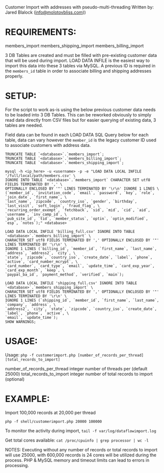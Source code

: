 Customer Import with addresses with pseudo-multi-threading
Written by: Jared Blalock (info@molotovbliss.com))


REQUIREMENTS:
================================================================================
members_import
members_shipping_import
members_billing_import

3 DB Tables are created and must be filled with pre-existing customer data that
will be used during import. LOAD DATA INFILE is the easiest way to import this data into
these 3 tables via MySQL.  A previous ID is required in the ```members_id``` table in order to
associate billing and shipping addresses properly.



SETUP:
================================================================================
For the script to work as-is using the below previous customer data needs to be loaded
into 3 DB Tables.  This can be reworked obviously to simply read data directly from CSV
files but for easier querying of existing data, 3 tables are needed.

Field data can be found in each LOAD DATA SQL Query below for each table, data can vary
however the ```member_id``` is the legacy customer ID used to associate customers with address
data.

    TRUNCATE TABLE `<database>`.`members_import`;
    TRUNCATE TABLE `<database>`.`members_billing_import`;
    TRUNCATE TABLE `<database>`.`members_shipping_import`;

    mysql -h <ip_here> -u <username> -p -e "LOAD DATA LOCAL INFILE '/full/local/path/members.csv' \
    IGNORE INTO TABLE `<database>`.`members_import` CHARACTER SET utf8 FIELDS TERMINATED BY ',' \
    OPTIONALLY ENCLOSED BY '"' LINES TERMINATED BY '\r\n' IGNORE 1 LINES \
    (`member_id`, `invitation_code`, `email`, `password`, `key`, `role`, `join_date`, `first_name`, \
    `last_name`, `zipcode`, `country_iso`, `gender`, `birthday`, `last_visit`, `soft_login`, `fraud_flag`, \
    `recurring_order_exempt`, `fetchback`, `sid`, `mid`, `cid`, `aid`, `username`, `inv_camp_id`, \
    `pub_site_id`, `tid`, `member_status`, `optin`, `optin_modified`, `esp`, `notes`);" <database>

    LOAD DATA LOCAL INFILE 'billing_full.csv' IGNORE INTO TABLE `<database>`.`members_billing_import` \
    CHARACTER SET utf8 FIELDS TERMINATED BY ',' OPTIONALLY ENCLOSED BY '"' LINES TERMINATED BY '\r\n' \
    IGNORE 1 LINES (`billing_id`, `member_id`, `first_name`, `last_name`, `address`, `address2`, `city`, \
    `state`, `zipcode`, `country_iso`, `create_date`, `label`, `phone`, `active`, `card_number_mcrypt`, \
    `card_number`, `card_type`, `email`, `update_time`, `card_exp_year`, `card_exp_month`, `keep`, \
    `paypal_ba_id`, `payment_method`, `verified`, `main`);

    LOAD DATA LOCAL INFILE 'shipping_full.csv' IGNORE INTO TABLE `<database>`.`members_shipping_import` \
    CHARACTER SET utf8 FIELDS TERMINATED BY ',' OPTIONALLY ENCLOSED BY '"' LINES TERMINATED BY '\r\n' \
    IGNORE 1 LINES (`shipping_id`, `member_id`, `first_name`, `last_name`, `company`, `address`, \
    `address2`, `city`, `state`, `zipcode`, `country_iso`, `create_date`, `label`, `phone`, `active`, \
    `email`, `update_time`);
    SHOW WARNINGS;

USAGE:
================================================================================

Usage:  ```php -f customerimport.php [number_of_records_per_thread] [total_records_to_import]```

  number_of_records_per_thread  integer number of threads per (default 25000)
  total_records_to_import       integer number of total records to import (optional)


EXAMPLE:
================================================================================

Import 100,000 records at 20,000 per thread

    php -f shell/customerimport.php 20000 100000

To monitor the activity during import, ```tail -f var/log/dataflowimport.log```

Get total cores available: ```cat /proc/cpuinfo | grep processor | wc -l```

NOTES: Executing without any number of records or total records to import will use
25000, with 600,000 records is 24 cores will be utilized during the process.
PHP & MySQL memory and timeout limits can lead to errors in processing.
